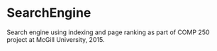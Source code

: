 # SearchEngine
Search engine using indexing and page ranking as part of COMP 250 project at McGill University, 2015.
